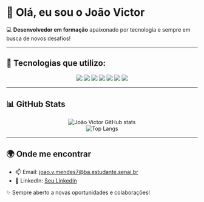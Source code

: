 # 👋 Olá, eu sou o João Victor  

💻 **Desenvolvedor em formação** apaixonado por tecnologia e sempre em busca de novos desafios!  

---

## 🚀 Tecnologias que utilizo:
<div align="center">
  
  <!-- Java -->
  <img src="https://img.shields.io/badge/Java-ED8B00?style=for-the-badge&logo=openjdk&logoColor=white"/>
  <img src="https://img.shields.io/badge/SpringBoot-6DB33F?style=for-the-badge&logo=springboot&logoColor=white"/>
  <img src="https://img.shields.io/badge/JPA-Hibernate-59666C?style=for-the-badge&logo=hibernate&logoColor=white"/>
  <img src="https://img.shields.io/badge/JDBC-007396?style=for-the-badge&logo=java&logoColor=white"/>

  <!-- Banco de Dados -->
  <img src="https://img.shields.io/badge/MySQL-005C84?style=for-the-badge&logo=mysql&logoColor=white"/>

  <!-- Python -->
  <img src="https://img.shields.io/badge/Python-3776AB?style=for-the-badge&logo=python&logoColor=white"/>

  <!-- UML -->
  <img src="https://img.shields.io/badge/UML-02569B?style=for-the-badge&logoColor=white"/>

</div>

---

## 📊 GitHub Stats
<div align="center">

![João Victor GitHub stats](https://github-readme-stats.vercel.app/api?username=JoaoDoJava21&show_icons=true&theme=tokyonight)  
![Top Langs](https://github-readme-stats.vercel.app/api/top-langs/?username=JoaoDoJava21&layout=compact&theme=tokyonight)


</div>

---

## 🌍 Onde me encontrar
- 📫 Email: joao.v.mendes7@ba.estudante.senai.br
- 💼 LinkedIn: [Seu LinkedIn](https://www.linkedin.com/in/jo%C3%A3o-mendes-872644320/)  

✨ Sempre aberto a novas oportunidades e colaborações!
